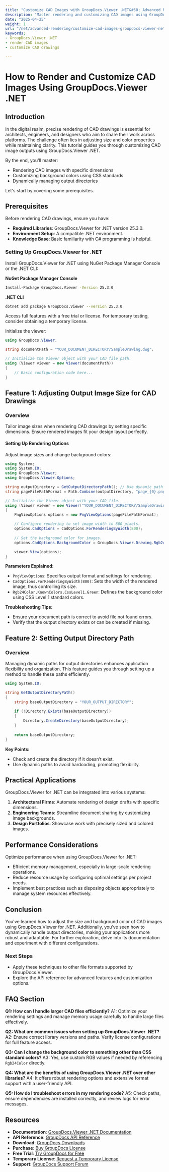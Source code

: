```yaml
---
title: "Customize CAD Images with GroupDocs.Viewer .NET&#58; Advanced Rendering Techniques"
description: "Master rendering and customizing CAD images using GroupDocs.Viewer for .NET. Learn to adjust sizes, change colors, and manage output directories effectively."
date: "2025-04-25"
weight: 1
url: "/net/advanced-rendering/customize-cad-images-groupdocs-viewer-net/"
keywords:
- GroupDocs.Viewer .NET
- render CAD images
- customize CAD drawings

---
```



# How to Render and Customize CAD Images Using GroupDocs.Viewer .NET

## Introduction
In the digital realm, precise rendering of CAD drawings is essential for architects, engineers, and designers who aim to share their work across platforms. The challenge often lies in adjusting size and color properties while maintaining clarity. This tutorial guides you through customizing CAD image outputs using GroupDocs.Viewer .NET.

By the end, you'll master:
- Rendering CAD images with specific dimensions
- Customizing background colors using CSS standards
- Dynamically managing output directories

Let's start by covering some prerequisites.

## Prerequisites
Before rendering CAD drawings, ensure you have:

- **Required Libraries**: GroupDocs.Viewer for .NET version 25.3.0.
- **Environment Setup**: A compatible .NET environment.
- **Knowledge Base**: Basic familiarity with C# programming is helpful.

### Setting Up GroupDocs.Viewer for .NET
Install GroupDocs.Viewer for .NET using NuGet Package Manager Console or the .NET CLI:

**NuGet Package Manager Console**
```bash
Install-Package GroupDocs.Viewer -Version 25.3.0
```

**.NET CLI**
```bash
dotnet add package GroupDocs.Viewer --version 25.3.0
```

Access full features with a free trial or license. For temporary testing, consider obtaining a temporary license.

Initialize the viewer:

```csharp
using GroupDocs.Viewer;

string documentPath = "YOUR_DOCUMENT_DIRECTORY/SampleDrawing.dwg";

// Initialize the Viewer object with your CAD file path.
using (Viewer viewer = new Viewer(documentPath))
{
    // Basic configuration code here...
}
```

## Feature 1: Adjusting Output Image Size for CAD Drawings
### Overview
Tailor image sizes when rendering CAD drawings by setting specific dimensions. Ensure rendered images fit your design layout perfectly.

#### Setting Up Rendering Options
Adjust image sizes and change background colors:

```csharp
using System;
using System.IO;
using GroupDocs.Viewer;
using GroupDocs.Viewer.Options;

string outputDirectory = GetOutputDirectoryPath(); // Use dynamic path function
string pageFilePathFormat = Path.Combine(outputDirectory, "page_{0}.png");

// Initialize the Viewer object with your CAD file.
using (Viewer viewer = new Viewer("YOUR_DOCUMENT_DIRECTORY/SampleDrawing.dwg"))
{
    PngViewOptions options = new PngViewOptions(pageFilePathFormat);

    // Configure rendering to set image width to 800 pixels.
    options.CadOptions = CadOptions.ForRenderingByWidth(800);
    
    // Set the background color for images.
    options.CadOptions.BackgroundColor = GroupDocs.Viewer.Drawing.Rgb24Color.KnownColors.CssLevel1.Green;

    viewer.View(options);
}
```
**Parameters Explained:**
- `PngViewOptions`: Specifies output format and settings for rendering.
- `CadOptions.ForRenderingByWidth(800)`: Sets the width of the rendered image, thus controlling its size.
- `Rgb24Color.KnownColors.CssLevel1.Green`: Defines the background color using CSS Level 1 standard colors.

**Troubleshooting Tips:**
- Ensure your document path is correct to avoid file not found errors.
- Verify that the output directory exists or can be created if missing.

## Feature 2: Setting Output Directory Path
### Overview
Managing dynamic paths for output directories enhances application flexibility and organization. This feature guides you through setting up a method to handle these paths efficiently.

```csharp
using System.IO;

string GetOutputDirectoryPath()
{
    string baseOutputDirectory = "YOUR_OUTPUT_DIRECTORY";
    
    if (!Directory.Exists(baseOutputDirectory))
    {
        Directory.CreateDirectory(baseOutputDirectory);
    }
    
    return baseOutputDirectory;
}
```
**Key Points:**
- Check and create the directory if it doesn’t exist.
- Use dynamic paths to avoid hardcoding, promoting flexibility.

## Practical Applications
GroupDocs.Viewer for .NET can be integrated into various systems:
1. **Architectural Firms**: Automate rendering of design drafts with specific dimensions.
2. **Engineering Teams**: Streamline document sharing by customizing image backgrounds.
3. **Design Portfolios**: Showcase work with precisely sized and colored images.

## Performance Considerations
Optimize performance when using GroupDocs.Viewer for .NET:
- Efficient memory management, especially in large-scale rendering operations.
- Reduce resource usage by configuring optimal settings per project needs.
- Implement best practices such as disposing objects appropriately to manage system resources effectively.

## Conclusion
You've learned how to adjust the size and background color of CAD images using GroupDocs.Viewer for .NET. Additionally, you’ve seen how to dynamically handle output directories, making your applications more robust and adaptable. For further exploration, delve into its documentation and experiment with different configurations.

### Next Steps
- Apply these techniques to other file formats supported by GroupDocs.Viewer.
- Explore the API reference for advanced features and customization options.

## FAQ Section
**Q1: How can I handle larger CAD files efficiently?**
A1: Optimize your rendering settings and manage memory usage carefully to handle large files effectively.

**Q2: What are common issues when setting up GroupDocs.Viewer .NET?**
A2: Ensure correct library versions and paths. Verify license configurations for full feature access.

**Q3: Can I change the background color to something other than CSS standard colors?**
A3: Yes, use custom RGB values if needed by referencing `Rgb24Color` directly.

**Q4: What are the benefits of using GroupDocs.Viewer .NET over other libraries?**
A4: It offers robust rendering options and extensive format support with a user-friendly API.

**Q5: How do I troubleshoot errors in my rendering code?**
A5: Check paths, ensure dependencies are installed correctly, and review logs for error messages.

## Resources
- **Documentation**: [GroupDocs.Viewer .NET Documentation](https://docs.groupdocs.com/viewer/net/)
- **API Reference**: [GroupDocs API Reference](https://reference.groupdocs.com/viewer/net/)
- **Download**: [GroupDocs Downloads](https://releases.groupdocs.com/viewer/net/)
- **Purchase**: [Buy GroupDocs License](https://purchase.groupdocs.com/buy)
- **Free Trial**: [Try GroupDocs for Free](https://releases.groupdocs.com/viewer/net/)
- **Temporary License**: [Request a Temporary License](https://purchase.groupdocs.com/temporary-license/)
- **Support**: [GroupDocs Support Forum](https://forum.groupdocs.com/c/viewer/10)
